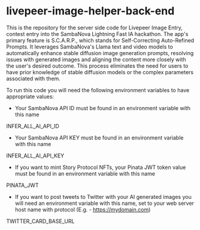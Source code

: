 # livepeer-image-helper-back-end
This is the repository for the server side code for Livepeer Image Entry, contest entry into the SambaNova Lightning Fast IA hackathon.  The app's primary feature is S.C.A.R.P., which stands for Self-Correcting Auto-Refined Prompts. It leverages SambaNova's Llama text and video models to automatically enhance stable diffusion image generation prompts, resolving issues with generated images and aligning the content more closely with the user's desired outcome. This process eliminates the need for users to have prior knowledge of stable diffusion models or the complex parameters associated with them.

To run this code you will need the following environment variables to have appropriate values:

- Your SambaNova API ID must be found in an environment variable with this name

INFER_ALL_AI_API_ID

- Your SambaNova API KEY must be found in an environment variable with this name

INFER_ALL_AI_API_KEY

- If you want to mint Story Protocol NFTs, your Pinata JWT token value must be found in an environment variable with this name

PINATA_JWT

- If you want to post tweets to Twitter with your AI generated images you will need an environment variable with this name, set to your web server host name with protocol (E.g. - https://mydomain.com)

TWITTER_CARD_BASE_URL



